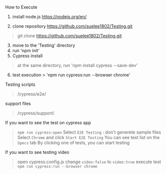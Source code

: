 How to Execute

1. install node.js
https://nodejs.org/en/

2. clone repository
https://github.com/suelee1802/Testing.git

> git clone https://github.com/suelee1802/Testing.git

3. move to the 'Testing' directory
4. run 'npm init'
5. Cypress install
> at the same directory, run 'npm install cypress --save-dev'
6. test execution > 'npm run cypress:run --browser chrome'


Testing scripts
> /cypress/e2e/

support files
> /cypress/support/

If you want to see the test on cypress app
> `npm run cypress:open`
> Select `E2E Testing` : don't generete sample files
> Select `Chrome` and click `Start E2E Testing`
> You can see test list on the `Specs` tab
> By clicking one of tests, you can start testing


If you want to see testing video
> open cypress.config.js
> change `video:false` to `video:true`
> execute test `npm run cypress:run --browser chrome`